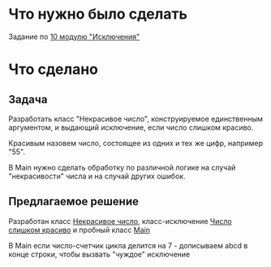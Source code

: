 # Что нужно было сделать
Задание по [10 модулю "Исключения"](https://lms.skillfactory.ru/courses/course-v1:SkillFactory+ANDROID-NEW+2020/course/#block-v1:SkillFactory+ANDROID-NEW+2020+type@sequential+block@a4c4e1ce2e414b3fa6ad634d7e8ce296)
# Что сделано
## Задача
Разработать класс "Некрасивое число", конструируемое единственным аргументом, и выдающий исключение, если число слишком красиво.

Красивым назовем число, состоящее из одних и тех же цифр, например "55".

В Main нужно сделать обработку по различной логике на случай "некрасивости" числа и на случай других ошибок.
## Предлагаемое решение
Разработан класс [Некрасивое число](src/UglyNumber.java), класс-исключение [Число слишком красиво](src/TooPrettyNumberException.java) и пробный класс [Main](src/Main.java)

В Main если число-счетчик цикла делится на 7 - дописываем abcd в конце строки, чтобы вызвать "чуждое" исключение